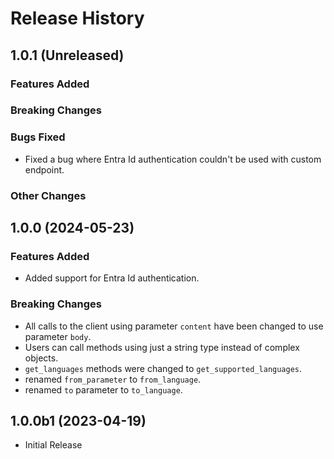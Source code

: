 # Release History

## 1.0.1 (Unreleased)

### Features Added

### Breaking Changes

### Bugs Fixed
  - Fixed a bug where Entra Id authentication couldn't be used with custom endpoint.

### Other Changes

## 1.0.0 (2024-05-23)

### Features Added
  - Added support for Entra Id authentication.

### Breaking Changes

  - All calls to the client using parameter `content` have been changed to use parameter `body`.
  - Users can call methods using just a string type instead of complex objects.
  - `get_languages` methods were changed to `get_supported_languages`.
  - renamed `from_parameter` to `from_language`.
  - renamed `to` parameter to `to_language`.

## 1.0.0b1 (2023-04-19)

  - Initial Release

